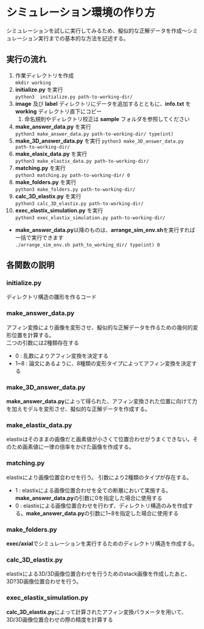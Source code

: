 # シミュレーション環境の作り方

シミュレーションを試しに実行してみるため、擬似的な正解データを作成〜シミュレーション実行までの基本的な方法を記述する。


## 実行の流れ
1. 作業ディレクトリを作成  
`mkdir working`
1. **initialize.py** を実行  
`python3  initialize.py path-to-working-dir/`
1. **image** 及び **label** ディレクトリにデータを追加するとともに、**info.txt** を **working** ディレクトリ直下にコピー
    1. 命名規則やディレクトリ校正は **sample** フォルダを参照してください
1. **make_answer_data.py** を実行  
`python3 make_answer_data.py path-to-working-dir/ type(int)`
1. **make_3D_answer_data.py** を実行
`python3 make_3D_answer_data.py path-to-working-dir/`
1. **make_elasix_data.py** を実行  
`python3 make_elastix_data.py path-to-working-dir/`
1. **matching.py** を実行  
`python3 matching.py path-to-working-dir/ 0`
1. **make_folders.py** を実行  
`python3 make_folders.py path-to-working-dir/`
1. **calc_3D_elastix.py** を実行  
`python3 calc_3D_elastix.py path-to-working-dir/`
1. **exec_elastix_simulation.py** を実行  
`python3 exec_elastix_simulation.py path-to-working-dir/` 

- **make_answer_data.py**以降のものは、**arrange_sim_env.sh**を実行すれば一括で実行できます  
`./arrange_sim_env.sh path_to_working_dir/ type(int) 0`

## 各関数の説明
### initialize.py
ディレクトリ構造の雛形を作るコード
### make_answer_data.py
アフィン変換により画像を変形させ、擬似的な正解データを作るための幾何的変形位置を計算する。  
二つの引数には2種類存在する
- 0 : 乱数によりアフィン変換を決定する
- 1~8 : 論文にあるように、8種類の変形タイプによってアフィン変換を決定する
### make_3D_answer_data.py  
**make_answer_data.py**によって得られた、アフィン変換された位置に向けて力を加えモデルを変形させ、擬似的な正解データを作成する。
### make_elastix_data.py
elastixはそのままの画像だと画素値が小さくて位置合わせがうまくできない。そのため画素値に一律の倍率をかけた画像を作成する。
### matching.py
elastixにより画像位置合わせを行う。
引数により2種類のタイプが存在する。
- 1 : elastixによる画像位置合わせを全ての断層において実施する。**make_answer_data.py**の引数に0を指定した場合に使用する
- 0 : elastixによる画像位置合わせを行わず、ディレクトリ構造のみを作成する。**make_answer_data.py**の引数に1~8を指定した場合に使用する
### make_folders.py
**exec/axial**でシミュレーションを実行するためのディレクトリ構造を作成する。
### calc_3D_elastix.py
elastixによる3D/3D画像位置合わせを行うためのstack画像を作成したあと、3D?3D画像位置合わせを行う。
### exec_elastix_simulation.py
**calc_3D_elastix.py**によって計算されたアフィン変換パラメータを用いて、3D/3D画像位置合わせの際の精度を計算する



